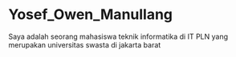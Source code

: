# Yosef_Owen_Manullang
Saya adalah seorang mahasiswa teknik informatika di IT PLN yang merupakan universitas swasta di jakarta barat
